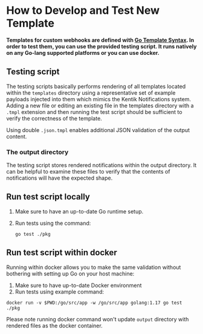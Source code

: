 # How to Develop and Test New Template

**Templates for custom webhooks are defined with [Go Template Syntax](https://pkg.go.dev/text/template). In order to test them, you can use the provided testing script. It runs natively on any Go-lang supported platforms or you can use docker.**

## Testing script

The testing scripts basically performs rendering of all templates located within the `templates` directory using a representative set of example payloads injected into them which mimics the Kentik Notifications system. Adding a new file or editing an existing file in the templates directory with a `.tmpl` extension and then running the test script should be sufficient to verify the correctness of the template.

Using double `.json.tmpl` enables additional JSON validation of the output content.

### The output directory

The testing script stores rendered notifications within the output directory. It can be helpful to examine these files to verify that the contents of notifications will have the expected shape.

## Run test script locally

1. Make sure to have an up-to-date Go runtime setup.
2. Run tests using the command:

   ```shell
   go test ./pkg
   ```

## Run test script within docker

Running within docker allows you to make the same validation without bothering with setting up Go on your host machine:

1. Make sure to have up-to-date Docker environment
2. Run tests using example command:

  ```shell
  docker run -v $PWD:/go/src/app -w /go/src/app golang:1.17 go test ./pkg
  ```

Please note running docker command won't update `output` directory with rendered files as the docker container.
